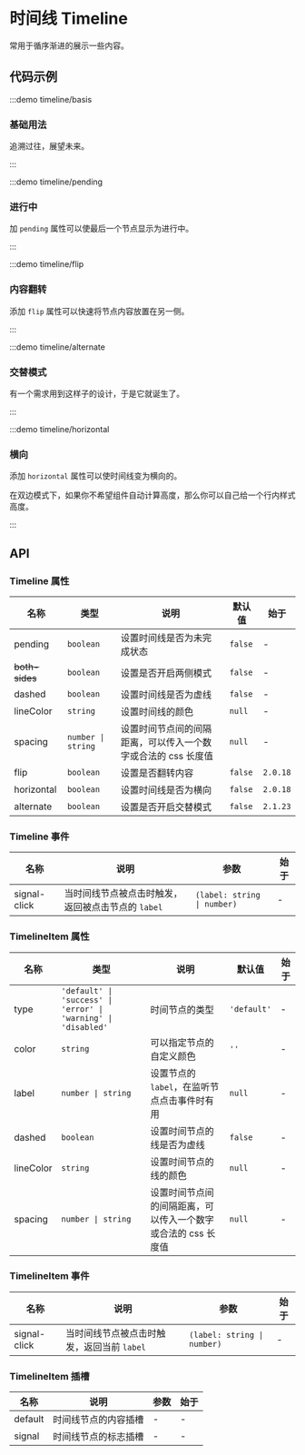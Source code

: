 # 时间线 Timeline

常用于循序渐进的展示一些内容。

## 代码示例

:::demo timeline/basis

### 基础用法

追溯过往，展望未来。

:::

:::demo timeline/pending

### 进行中

加 `pending` 属性可以使最后一个节点显示为进行中。

:::

:::demo timeline/flip

### 内容翻转

添加 `flip` 属性可以快速将节点内容放置在另一侧。

:::

:::demo timeline/alternate

### 交替模式

有一个需求用到这样子的设计，于是它就诞生了。

:::

:::demo timeline/horizontal

### 横向

添加 `horizontal` 属性可以使时间线变为横向的。

在双边模式下，如果你不希望组件自动计算高度，那么你可以自己给一个行内样式高度。

:::

## API

### Timeline 属性

| 名称           | 类型               | 说明                                                          | 默认值  | 始于     |
| -------------- | ------------------ | ------------------------------------------------------------- | ------- | -------- |
| pending        | `boolean`          | 设置时间线是否为未完成状态                                    | `false` | -        |
| ~~both-sides~~ | `boolean`          | 设置是否开启两侧模式                                          | `false` | -        |
| dashed         | `boolean`          | 设置时间线是否为虚线                                          | `false` | -        |
| lineColor      | `string`           | 设置时间线的颜色                                              | `null`  | -        |
| spacing        | `number \| string` | 设置时间节点间的间隔距离，可以传入一个数字或合法的 css 长度值 | `null`  | -        |
| flip           | `boolean`          | 设置是否翻转内容                                              | `false` | `2.0.18` |
| horizontal     | `boolean`          | 设置时间线是否为横向                                          | `false` | `2.0.18` |
| alternate      | `boolean`          | 设置是否开启交替模式                                          | `false` | `2.1.23` |

### Timeline 事件

| 名称         | 说明                                               | 参数                        | 始于 |
| ------------ | -------------------------------------------------- | --------------------------- | ---- |
| signal-click | 当时间线节点被点击时触发，返回被点击节点的 `label` | `(label: string \| number)` | -    |

### TimelineItem 属性

| 名称      | 类型                                                           | 说明                                                          | 默认值      | 始于 |
| --------- | -------------------------------------------------------------- | ------------------------------------------------------------- | ----------- | ---- |
| type      | `'default' \| 'success' \| 'error' \| 'warning' \| 'disabled'` | 时间节点的类型                                                | `'default'` | -    |
| color     | `string`                                                       | 可以指定节点的自定义颜色                                      | `''`        | -    |
| label     | `number \| string`                                             | 设置节点的 `label`，在监听节点点击事件时有用                  | `null`      | -    |
| dashed    | `boolean`                                                      | 设置时间节点的线是否为虚线                                    | `false`     | -    |
| lineColor | `string`                                                       | 设置时间节点的线的颜色                                        | `null`      | -    |
| spacing   | `number \| string`                                             | 设置时间节点间的间隔距离，可以传入一个数字或合法的 css 长度值 | `null`      | -    |

### TimelineItem 事件

| 名称         | 说明                                       | 参数                        | 始于 |
| ------------ | ------------------------------------------ | --------------------------- | ---- |
| signal-click | 当时间线节点被点击时触发，返回当前 `label` | `(label: string \| number)` | -    |

### TimelineItem 插槽

| 名称    | 说明                 | 参数 | 始于 |
| ------- | -------------------- | ---- | ---- |
| default | 时间线节点的内容插槽 | -    | -    |
| signal  | 时间线节点的标志插槽 | -    | -    |

